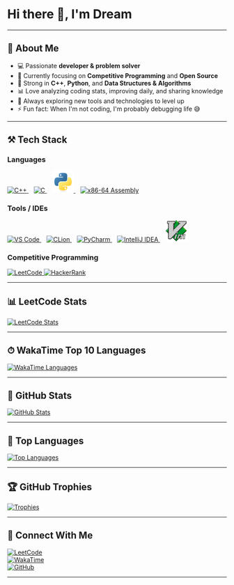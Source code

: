 # Hi there 👋, I'm Dream

---

## 🚀 About Me

- 💻 Passionate **developer & problem solver**
- 🌱 Currently focusing on **Competitive Programming** and **Open Source**
- 🧩 Strong in **C++**, **Python**, and **Data Structures & Algorithms**
- 📊 Love analyzing coding stats, improving daily, and sharing knowledge
- 🎯 Always exploring new tools and technologies to level up
- ⚡ Fun fact: When I'm not coding, I'm probably debugging life 😅

---

## ⚒️ Tech Stack

### Languages

<p>
    <a href="https://en.cppreference.com/w/">
        <img src="https://upload.wikimedia.org/wikipedia/commons/1/18/ISO_C%2B%2B_Logo.svg" alt="C++" width="50" height="50"/>
    </a>&nbsp;&nbsp;
    <a href="https://en.cppreference.com/w/c">
        <img src="https://upload.wikimedia.org/wikipedia/commons/1/19/C_Logo.png" alt="C" width="50" height="50"/>
    </a>&nbsp;&nbsp;
    <a href="https://www.python.org/">
        <img src="https://raw.githubusercontent.com/devicons/devicon/master/icons/python/python-original.svg" alt="Python" width="50" height="50"/>
    </a>&nbsp;&nbsp;
    <a href="https://en.wikipedia.org/wiki/X86-64#Assembly_language">
        <img src="https://www.pngkey.com/png/detail/479-4794953_assembly-x86-x86-icon.png" alt="x86-64 Assembly" width="50" height="50"/>
    </a>
</p>

### Tools / IDEs

<p>
    <a href="https://code.visualstudio.com/">
        <img src="https://upload.wikimedia.org/wikipedia/commons/9/9a/Visual_Studio_Code_1.35_icon.svg" alt="VS Code" width="50" height="50"/>
    </a>&nbsp;&nbsp;
    <a href="https://www.jetbrains.com/clion/">
        <img src="https://resources.jetbrains.com/storage/products/clion/img/meta/clion_logo_300x300.png" alt="CLion" width="50" height="50"/>
    </a>&nbsp;&nbsp;
    <a href="https://www.jetbrains.com/pycharm/">
        <img src="https://resources.jetbrains.com/storage/products/pycharm/img/meta/pycharm_logo_300x300.png" alt="PyCharm" width="50" height="50"/>
    </a>&nbsp;&nbsp;
    <a href="https://www.jetbrains.com/idea/">
        <img src="https://resources.jetbrains.com/storage/products/intellij-idea/img/meta/intellij-idea_logo_300x300.png" alt="IntelliJ IDEA" width="50" height="50"/>
    </a>&nbsp;&nbsp;
    <a href="https://www.vim.org/">
        <img src="https://raw.githubusercontent.com/devicons/devicon/master/icons/vim/vim-original.svg" alt="Vim" width="50" height="50"/>
    </a>
</p>

### Competitive Programming

<p>
    <a href="https://leetcode.com/u/Dream2503">
        <img src="https://upload.wikimedia.org/wikipedia/commons/1/19/LeetCode_logo_black.png" alt="LeetCode" width="50" height="50"/>
    </a>
    <a href="https://www.hackerrank.com/Dream2503">
        <img src="https://upload.wikimedia.org/wikipedia/commons/6/65/HackerRank_logo.png" alt="HackerRank" width="50" height="50"/>
    </a>
</p>

---

## 📊 LeetCode Stats

[![LeetCode Stats](https://leetcard.jacoblin.cool/dream2503?theme=dark&font=Karma&ext=contest)](https://leetcode.com/u/dream2503)

---

## ⏱ WakaTime Top 10 Languages

[![WakaTime Languages](https://github-readme-stats.vercel.app/api/wakatime?username=dream2503&layout=compact&langs_count=10&theme=dark)](https://wakatime.com/@1b593144-b3d6-4ba2-a778-6f2481bab639)

---

## 🏅 GitHub Stats

[![GitHub Stats](https://github-readme-stats.vercel.app/api?username=Dream2503&show_icons=true&theme=dark)](https://github.com/Dream2503)

---

## 🏅 Top Languages

[![Top Languages](https://github-readme-stats.vercel.app/api/top-langs/?username=Dream2503&layout=compact&langs_count=8&theme=dark&hide=Jupyter%20Notebook)](https://github.com/Dream2503)

---

## 🏆 GitHub Trophies

[![Trophies](https://github-profile-trophy.vercel.app/?username=Dream2503&theme=onedark&no-frame=true&row=1&column=6)](https://github.com/Dream2503)

---

## 🔗 Connect With Me

[![LeetCode](https://img.shields.io/badge/LeetCode-orange?style=flat&logo=leetcode)](https://leetcode.com/dream2503)  
[![WakaTime](https://wakatime.com/badge/user/1b593144-b3d6-4ba2-a778-6f2481bab639.svg)](https://wakatime.com/@1b593144-b3d6-4ba2-a778-6f2481bab639)  
[![GitHub](https://img.shields.io/badge/GitHub-000?style=flat&logo=github)](https://github.com/Dream2503)

---
